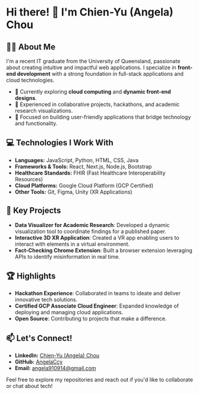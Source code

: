 # Hi there! 👋 I'm Chien-Yu (Angela) Chou

## 👩‍💻 About Me  
I'm a recent IT graduate from the University of Queensland, passionate about creating intuitive and impactful web applications. I specialize in **front-end development** with a strong foundation in full-stack applications and cloud technologies.  

- 🌱 Currently exploring **cloud computing** and **dynamic front-end designs**.  
- 🚀 Experienced in collaborative projects, hackathons, and academic research visualizations.  
- 🎯 Focused on building user-friendly applications that bridge technology and functionality.  

## 💻 Technologies I Work With 
- **Languages:** JavaScript, Python, HTML, CSS, Java  
- **Frameworks & Tools:** React, Next.js, Node.js, Bootstrap
- **Healthcare Standards:** FHIR (Fast Healthcare Interoperability Resources)  
- **Cloud Platforms:** Google Cloud Platform (GCP Certified)  
- **Other Tools:** Git, Figma, Unity (XR Applications)  

## 🌟 Key Projects  
- **Data Visualizer for Academic Research**: Developed a dynamic visualization tool to coordinate findings for a published paper.  
- **Interactive 3D XR Application**: Created a VR app enabling users to interact with elements in a virtual environment.  
- **Fact-Checking Chrome Extension**: Built a browser extension leveraging APIs to identify misinformation in real time.  

## 🏆 Highlights  
- **Hackathon Experience**: Collaborated in teams to ideate and deliver innovative tech solutions.  
- **Certified GCP Associate Cloud Engineer**: Expanded knowledge of deploying and managing cloud applications.  
- **Open Source**: Contributing to projects that make a difference.  

## 📫 Let's Connect!  
- **LinkedIn:** [Chien-Yu (Angela) Chou](https://www.linkedin.com/in/chien-yu-chou-864189269/)
- **GitHub:** [AngelaCcy](https://github.com/AngelaCcy)  
- **Email:** [angela910914@gmail.com](mailto:angela910914@gmail.com)  

Feel free to explore my repositories and reach out if you'd like to collaborate or chat about tech!
